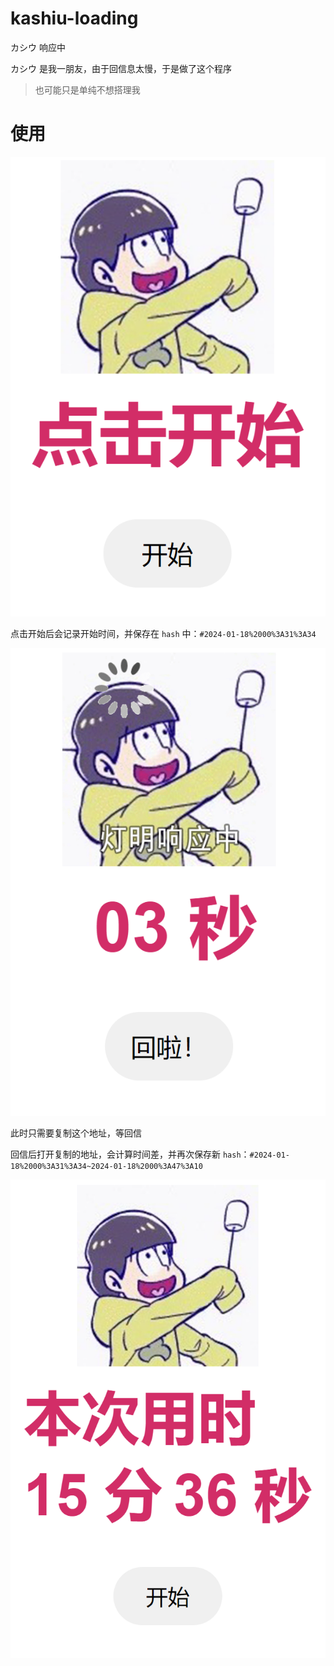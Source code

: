# kashiu-loading

カシウ 响应中

カシウ 是我一朋友，由于回信息太慢，于是做了这个程序

> 也可能只是单纯不想搭理我

# 使用

![](github/images/demo-1.png)

点击开始后会记录开始时间，并保存在 `hash` 中：`#2024-01-18%2000%3A31%3A34`

![](github/images/demo-2.png)

此时只需要复制这个地址，等回信

回信后打开复制的地址，会计算时间差，并再次保存新 `hash`：`#2024-01-18%2000%3A31%3A34~2024-01-18%2000%3A47%3A10`

![](github/images/demo-3.png)
